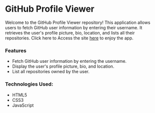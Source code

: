 # GitHub Profile Viewer
Welcome to the GitHub Profile Viewer repository! This application allows users to fetch GitHub user information by entering their username. It retrieves the user's profile picture, bio, location, and lists all their repositories. Click here to Access the site <a href="https://sourabh943.github.io/GitRepo/">here</a> to enjoy the app.

### Features
- Fetch GitHub user information by entering the username.
- Display the user's profile picture, bio, and location.
- List all repositories owned by the user.

### Technologies Used:
- HTML5
- CSS3
- JavaScript

